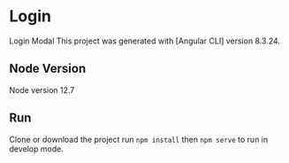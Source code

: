 # Login

Login Modal
This project was generated with [Angular CLI] version 8.3.24.

## Node Version

Node version 12.7

## Run

Clone or download the project run `npm install` then `npm serve` to run in develop mode.

